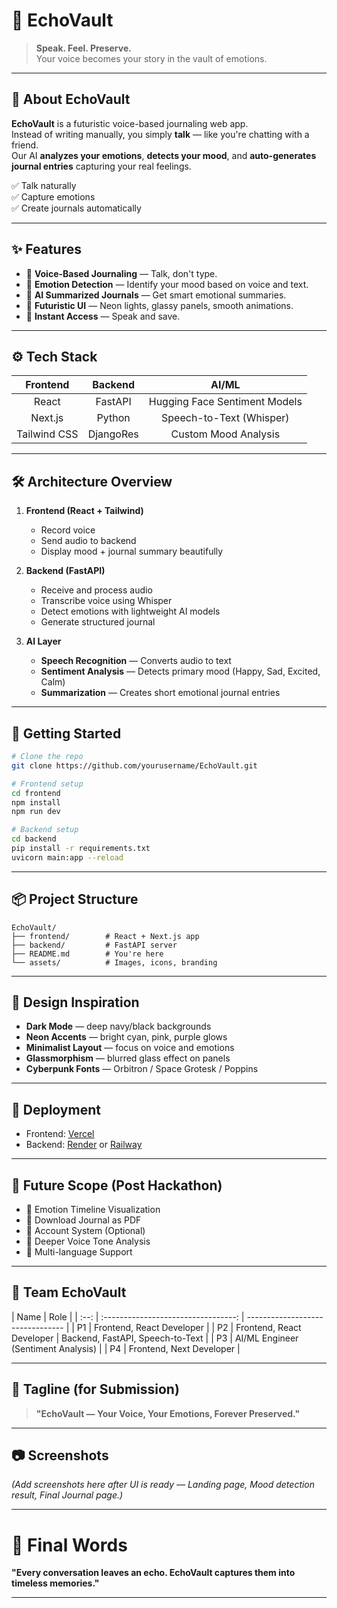 # 🚀 EchoVault

> **Speak. Feel. Preserve.**  
> Your voice becomes your story in the vault of emotions.

---

## 🧠 About EchoVault

**EchoVault** is a futuristic voice-based journaling web app.  
Instead of writing manually, you simply **talk** — like you're chatting with a friend.  
Our AI **analyzes your emotions**, **detects your mood**, and **auto-generates journal entries** capturing your real feelings.

✅ Talk naturally  
✅ Capture emotions  
✅ Create journals automatically

---

## ✨ Features

- 🎤 **Voice-Based Journaling** — Talk, don't type.
- 💬 **Emotion Detection** — Identify your mood based on voice and text.
- 🧠 **AI Summarized Journals** — Get smart emotional summaries.
- 🎨 **Futuristic UI** — Neon lights, glassy panels, smooth animations.
- 🚀 **Instant Access** — Speak and save.

---

## ⚙️ Tech Stack

|   Frontend   |  Backend  |             AI/ML             |
| :----------: | :-------: | :---------------------------: |
|    React     |  FastAPI  | Hugging Face Sentiment Models |
|   Next.js    |  Python   |   Speech-to-Text (Whisper)    |
| Tailwind CSS | DjangoRes |     Custom Mood Analysis      |

---

## 🛠 Architecture Overview

1. **Frontend (React + Tailwind)**

   - Record voice
   - Send audio to backend
   - Display mood + journal summary beautifully

2. **Backend (FastAPI)**

   - Receive and process audio
   - Transcribe voice using Whisper
   - Detect emotions with lightweight AI models
   - Generate structured journal

3. **AI Layer**
   - **Speech Recognition** — Converts audio to text
   - **Sentiment Analysis** — Detects primary mood (Happy, Sad, Excited, Calm)
   - **Summarization** — Creates short emotional journal entries

---

## 🚀 Getting Started

```bash
# Clone the repo
git clone https://github.com/yourusername/EchoVault.git

# Frontend setup
cd frontend
npm install
npm run dev

# Backend setup
cd backend
pip install -r requirements.txt
uvicorn main:app --reload
```

---

## 📦 Project Structure

```
EchoVault/
├── frontend/        # React + Next.js app
├── backend/         # FastAPI server
├── README.md        # You're here
└── assets/          # Images, icons, branding
```

---

## 🎨 Design Inspiration

- **Dark Mode** — deep navy/black backgrounds
- **Neon Accents** — bright cyan, pink, purple glows
- **Minimalist Layout** — focus on voice and emotions
- **Glassmorphism** — blurred glass effect on panels
- **Cyberpunk Fonts** — Orbitron / Space Grotesk / Poppins

---

## 🚀 Deployment

- Frontend: [Vercel](https://vercel.com/)
- Backend: [Render](https://render.com/) or [Railway](https://railway.app/)

---

## 🌟 Future Scope (Post Hackathon)

- 🎯 Emotion Timeline Visualization
- 🎯 Download Journal as PDF
- 🎯 Account System (Optional)
- 🎯 Deeper Voice Tone Analysis
- 🎯 Multi-language Support

---

## 🙌 Team EchoVault

| Name |                Role                 |
| :--: | :---------------------------------: | -------------------------------- |
|  P1  |      Frontend, React Developer      |
|  P2  |      Frontend, React Developer      | Backend, FastAPI, Speech-to-Text |
|  P3  | AI/ML Engineer (Sentiment Analysis) |
|  P4  |      Frontend, Next Developer       |

---

## 💬 Tagline (for Submission)

> **"EchoVault — Your Voice, Your Emotions, Forever Preserved."**

---

## 📷 Screenshots

_(Add screenshots here after UI is ready — Landing page, Mood detection result, Final Journal page.)_

---

# 🌟 Final Words

**"Every conversation leaves an echo. EchoVault captures them into timeless memories."**

---
